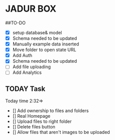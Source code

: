 # JADUR BOX

##TO-DO

 - [x] setup database& model
 - [x] Schema needed to be updated  
 - [x] Manually example data inserted
 - [x] Move folder to open state URL
 - [x] Add Auth
 - [x] Schema needed to be updated  
 - [ ] Add file uploading
 - [ ] Add Analytics
 
## TODAY Task 
Today time 2:32=>

 - [] Add ownership to files and folders 
 - [] Real Homepage
 - [] Upload files to right folder
 - [] Delete files button 
 - [] Allow files that aren't images to be uploaded
 
